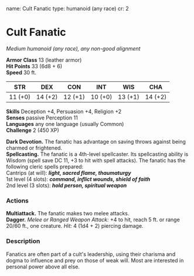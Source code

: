 name: Cult Fanatic
type: humanoid (any race)
cr: 2

# Cult Fanatic 
_Medium humanoid (any race), any non-good alignment_

**Armor Class** 13 (leather armor)    
**Hit Points** 33 (6d8 + 6)    
**Speed** 30 ft. 

| STR     | DEX     | CON     | INT     | WIS     | CHA     |
|---------|---------|---------|---------|---------|---------|
| 11 (+0) | 14 (+2) | 12 (+1) | 10 (+0) | 13 (+1) | 14 (+2) |   

**Skills** Deception +4, Persuasion +4, Religion +2    
**Senses** passive Perception 11    
**Languages** any one language (usually Common)    
**Challenge** 2 (450 XP) 

**Dark Devotion.** The fanatic has advantage on saving throws against being charmed or frightened.    
**Spellcasting.** The fanatic is a 4th-level spellcaster. Its spellcasting ability is Wisdom (spell save DC 11, +3 to hit with spell attacks). The fanatic has the following cleric spells prepared:    
Cantrips (at will): **_light, sacred flame, thaumaturgy_**    
1st level (4 slots): **_command, inflict wounds, shield of faith_**    
2nd level (3 slots): **_hold person, spiritual weapon_** 

### Actions 
**Multiattack.** The fanatic makes two melee attacks.    
**Dagger.** _Melee or _Ranged Weapon Attack:__ +4 to hit, reach 5 ft. or range 20/60 ft., one creature. _Hit:_ 4 (1d4 + 2) piercing damage. 

### Description
Fanatics are often part of a cult's leadership, using their charisma and dogma to influence and prey on those of weak will. Most are interested in personal power above all else.